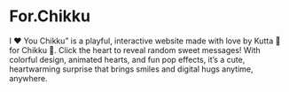 # For.Chikku
I ❤️ You Chikku” is a playful, interactive website made with love by Kutta 🐶 for Chikku 💖. Click the heart to reveal random sweet messages! With colorful design, animated hearts, and fun pop effects, it’s a cute, heartwarming surprise that brings smiles and digital hugs anytime, anywhere.
